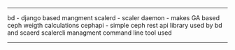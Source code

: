 ----------


bd - django based mangment 
scalerd - scaler daemon - makes GA based ceph weigth calculations 
cephapi - simple ceph rest api library used by bd and scaerd 
scalercli managment command line tool used 


----------


